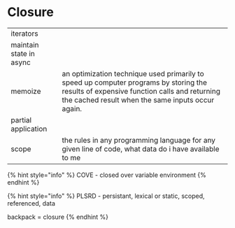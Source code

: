# Closure

|  |  |
| :--- | :--- |
| iterators |  |
| maintain state in async |  |
| memoize | an optimization technique used primarily to speed up computer programs by storing the results of expensive function calls and returning the cached result when the same inputs occur again. |
| partial application |  |
| scope | the rules in any programming language for any given line of code, what data do i have available to me |

{% hint style="info" %}
COVE - closed over variable environment
{% endhint %}

{% hint style="info" %}
PLSRD - persistant, lexical or static, scoped, referenced, data

backpack = closure
{% endhint %}

